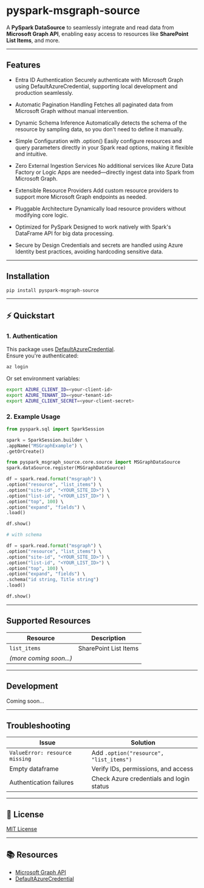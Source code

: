 
# pyspark-msgraph-source

A **PySpark DataSource** to seamlessly integrate and read data from **Microsoft Graph API**, enabling easy access to resources like **SharePoint List Items**, and more.

---

## Features
- Entra ID Authentication
Securely authenticate with Microsoft Graph using DefaultAzureCredential, supporting local development and production seamlessly.

- Automatic Pagination Handling
Fetches all paginated data from Microsoft Graph without manual intervention.

- Dynamic Schema Inference
Automatically detects the schema of the resource by sampling data, so you don't need to define it manually.

- Simple Configuration with .option()
Easily configure resources and query parameters directly in your Spark read options, making it flexible and intuitive.

- Zero External Ingestion Services
No additional services like Azure Data Factory or Logic Apps are needed—directly ingest data into Spark from Microsoft Graph.

- Extensible Resource Providers
Add custom resource providers to support more Microsoft Graph endpoints as needed.

- Pluggable Architecture
Dynamically load resource providers without modifying core logic.

- Optimized for PySpark
Designed to work natively with Spark's DataFrame API for big data processing.

- Secure by Design
Credentials and secrets are handled using Azure Identity best practices, avoiding hardcoding sensitive data.

---

## Installation

```bash
pip install pyspark-msgraph-source
```

---

## ⚡ Quickstart

### 1. Authentication

This package uses [DefaultAzureCredential](https://learn.microsoft.com/en-us/python/api/overview/azure/identity-readme?view=azure-python#defaultazurecredential).  
Ensure you're authenticated:

```bash
az login
```

Or set environment variables:
```bash
export AZURE_CLIENT_ID=<your-client-id>
export AZURE_TENANT_ID=<your-tenant-id>
export AZURE_CLIENT_SECRET=<your-client-secret>
```

### 2. Example Usage

```python
from pyspark.sql import SparkSession

spark = SparkSession.builder \ 
.appName("MSGraphExample") \ 
.getOrCreate()

from pyspark_msgraph_source.core.source import MSGraphDataSource
spark.dataSource.register(MSGraphDataSource)

df = spark.read.format("msgraph") \ 
.option("resource", "list_items") \ 
.option("site-id", "<YOUR_SITE_ID>") \ 
.option("list-id", "<YOUR_LIST_ID>") \ 
.option("top", 100) \ 
.option("expand", "fields") \ 
.load()

df.show()

# with schema

df = spark.read.format("msgraph") \ 
.option("resource", "list_items") \ 
.option("site-id", "<YOUR_SITE_ID>") \ 
.option("list-id", "<YOUR_LIST_ID>") \ 
.option("top", 100) \ 
.option("expand", "fields") \ 
.schema("id string, Title string")
.load()

df.show()

```

---

## Supported Resources

| Resource     | Description                 |
|--------------|-----------------------------|
| `list_items`| SharePoint List Items       |
| *(more coming soon...)* |                 |

---

## Development

Coming soon...

---

## Troubleshooting

| Issue                          | Solution                                     |
|---------------------------------|----------------------------------------------|
| `ValueError: resource missing` | Add `.option("resource", "list_items")`     |
| Empty dataframe                | Verify IDs, permissions, and access         |
| Authentication failures        | Check Azure credentials and login status    |

---

## 📄 License

[MIT License](LICENSE)

---

## 📚 Resources

- [Microsoft Graph API](https://learn.microsoft.com/en-us/graph/overview)
- [DefaultAzureCredential](https://learn.microsoft.com/en-us/python/api/overview/azure/identity-readme?view=azure-python#defaultazurecredential)
